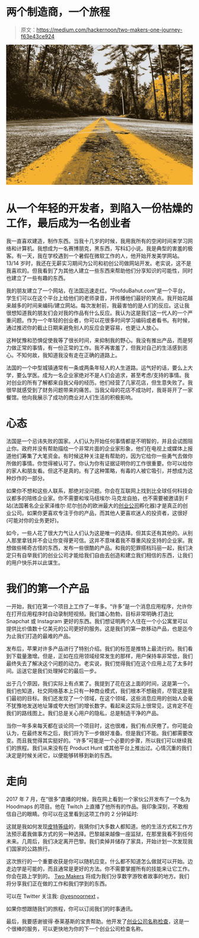 # 两个制造商，一个旅程

> 原文：<https://medium.com/hackernoon/two-makers-one-journey-f63e43ce924>

![](img/cb690bfb39dbd572d8331fa79e452eed.png)

# 从一个年轻的开发者，到陷入一份枯燥的工作，最后成为一名创业者

我一直喜欢建造，制作东西。当我十几岁的时候，我用我所有的空闲时间来学习网络和计算机。我想成为一名赛博朋克，黑东西，写科幻小说。我是典型的害羞的极客。有一天，我在学校遇到一个暑假在微软工作的人，他开始开发美学网站。13/14 岁时，我还在无薪实习期间为公司和初创公司做网站开发。老实说，这不是我喜欢的。但我看到了为其他人建立一些东西来帮助他们分享知识的可能性，同时也建立了一些有趣的东西。

我的朋友建立了一个网站，在法国迅速走红。“ProfduBahut.com”是一个平台，学生们可以在这个平台上给他们的老师录音，并传播他们最好的笑点。我开始花越来越多的时间来编码/建立网站。每次发射前，我最害怕的是人们的反应。这让我很想知道我的朋友们会对我的作品有什么反应。我认为这是我们这一代人的一个严重问题。作为一个年轻的创业者，你可以花很多时间学习编码或者看书。有时候，通过推迟你的截止日期来避免别人的反应会更容易，也更让人放心。

这种犹豫和恐惧促使我等了很长时间，来抑制我的野心。我没有推出产品，而是努力做正常的事情，有一份正常的工作。我不再害羞了，但我对自己的生活感到恶心。不知何故，我知道我没有走在正确的道路上。

法国的一个中型城镇通常有一条或两条年轻人的人生道路。运气好的话，要么上大学，要么学医。成为一名企业家绝对不是人们会追求，甚至考虑/支持的事情。我对创业的所有了解都来自我父母的经历。他们经营了几家花店，但生意失败了。我很早就感受到了财务问题带来的痛苦。当我父母的花店不成功时，我哥哥开了一家餐馆。他向我展示了成功的商业对人们生活的积极影响。

# 心态

法国是一个忌讳失败的国家。人们认为开始任何事情都是不明智的，并且会试图阻止你。政府并没有帮助描绘一个非常片面的企业家形象，他们在电视上或媒体上报道他们筹集了大笔资金。有时候这种关注是有帮助的，因为它给你一些勇气去做你所做的事情。你觉得被认可了。你认为你有证据证明你的工作很重要。你可以给你的家人和朋友看。但这不是真的。有了这种策略，有毒的人被它吸引，并想成为这种炒作的一部分。

如果你不想和这些人联系，那绝对没问题。你会在互联网上找到比全球任何科技会议都多的陪练企业家。你不需要和埃马纽埃尔·马克龙自拍，也不需要被邀请到 F 站(法国著名企业家泽维尔·尼尔创办的欧洲最大的[创业公司](https://hackernoon.com/tagged/startup)孵化器)才是真正的创业公司。如果你更喜欢专注于你的产品，而其他人更喜欢迷人的投资者，这很好(可能对你的业务更好)。

如今，一些人花了很大力气让人们认为这是唯一的选择。但其实还有其他的。从别人那里拿钱并不会让你变得更可信。这并不意味着我不尊重风投支持的企业家。我想做些稀奇古怪的东西，发布一些很酷的产品。和我的犯罪搭档玛丽一起，我们决定只有自举我们的创业公司才能给我们自由去创造和建立我们相信的东西，让我们的用户快乐并以此谋生。

# 我们的第一个产品

一开始，我们在第一个项目上工作了一年多。“许多”是一个消息应用程序，允许你在打开应用程序时自动录制短视频。我们雄心勃勃，目标非常明确:打造比 Snapchat 或 Instagram 更好的东西。我们想证明两个人住在一个小公寓里可以提供比价值数十亿美元的公司更好的服务。这是我们的第一款移动产品，也是迄今为止我们打造的最难的产品。

发布后，苹果对许多产品进行了特别介绍。我们的标签是推特上最流行的。我们看到下载量激增。但是，正如在应用领域经常发生的那样，用户保持率非常低，我们最终失去了解决这个问题的动力。老实说，我们觉得我们在这个应用上花了太多时间。运送它是我们处理掉它的最后一步。

出于几个原因，我们实际上有点累了。我提到了花在这上面的时间，这是第一个。我们也知道，社交网络基本上只有一种商业模式，我们根本不想融资，尽管这是我们最初的目标。我们还发现了一个领域，在这个领域，这些消息应用的创始人会毫不犹豫地发送地址簿或夸大他们的增长数字。看起来这实际上很常见，这肯定不在我们的路线图上。我们总是关心用户的隐私，总是制造干净的产品。

当你一年多来每天都在谈论同一个项目时，这也很难，我们有点厌倦了。你可能会认为，在最终发布之后，我们将为下一步做好准备。但是我们不能。我们都需要改变。而且我觉得其实挺好的。“许多”可能是一个必要的步骤，所以我们可以继续我们的旅程。我们从来没有在 Product Hunt 或其他平台上推出过。心情沉重的我们决定是时候关闭它，以便能够转移到新的东西。

# 走向

2017 年 7 月，在“很多”直播的时候，我在网上看到一个家伙公开发布了一个名为 Hoodmaps 的项目。他在 Twitch 上直播了他所有的作品。我印象深刻，不敢相信自己的眼睛。你可以在这里看到这项工作的 2 分钟延时:

这就是我如何发现[皮特等级](https://levels.io)的，我猜你们大多数人都知道。他的生活方式和工作方法预示着我做事方式的另一种选择。巴黎越来越像一座监狱，在那里我看不到任何未来。几周后，我们决定离开巴黎。我们卖掉并储存了家具，开始计划一次发现我们国家的公路旅行。

这次旅行的一个重要收获是你可以随机应变。什么都不知道怎么做就可以开始。边走边学是可能的，而且通常是更好的方法。你不需要掌握所有的技能来让它工作。你会在路上学到的。 [Two Makers](https://twomakers.io) 将成为我们分享数字游牧者故事的地方。我们将分享我们正在做的工作和我们学到的东西。

可以在 Twitter 关注我: [@yesnoornext](https://twitter.com/@yesnoornext) 。

如果你想跟随我们的旅程，你可以订阅我们的时事通讯。

最后，我要感谢彼得·泰莱基斯的宝贵帮助。他开发了[创业公司名称检查](https://startupnamecheck.com)，这是一个很棒的服务，可以更快地为你的下一个创业公司检查名称。
